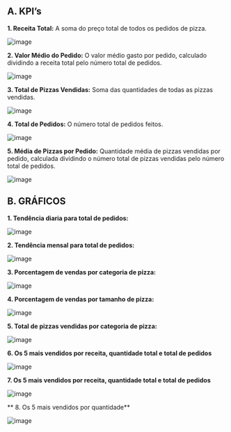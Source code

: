 ## A. KPI’s
**1. Receita Total:**
A soma do preço total de todos os pedidos de pizza.

![image](https://github.com/lagmagalhaes/Vendas-Pizzas-SQL-PBI/assets/166879716/fa5334f6-830a-452d-9981-f119a561a126)



**2. Valor Médio do Pedido:**
O valor médio gasto por pedido, calculado dividindo a receita total pelo número total de pedidos.

![image](https://github.com/lagmagalhaes/Vendas-Pizzas-SQL-PBI/assets/166879716/e722e2c7-1348-4355-ac34-1d75d0ed23f8)


**3. Total de Pizzas Vendidas:**
Soma das quantidades de todas as pizzas vendidas.

![image](https://github.com/lagmagalhaes/Vendas-Pizzas-SQL-PBI/assets/166879716/81d791e3-567f-43c9-b442-da120cf56252)


**4. Total de Pedidos:**
O número total de pedidos feitos.

![image](https://github.com/lagmagalhaes/Vendas-Pizzas-SQL-PBI/assets/166879716/e5e6a350-4618-4838-aec1-a2a1f21fe857)


**5. Média de Pizzas por Pedido:** 
Quantidade média de pizzas vendidas por pedido, calculada dividindo o número 
total de pizzas vendidas pelo número total de pedidos.

![image](https://github.com/lagmagalhaes/Vendas-Pizzas-SQL-PBI/assets/166879716/4bfa860a-2414-4f5a-82c4-d907006b5e20)





## B. GRÁFICOS

**1. Tendência diaria para total de pedidos:**

![image](https://github.com/lagmagalhaes/Vendas-Pizzas-SQL-PBI/assets/166879716/8cddd3bb-4dcd-41ef-8fa6-55839d25c93f)


**2. Tendência mensal para total de pedidos:**

![image](https://github.com/lagmagalhaes/Vendas-Pizzas-SQL-PBI/assets/166879716/4231bb42-6d50-47e1-96f8-f2e0569b72dd)


**3. Porcentagem de vendas por categoria de pizza:**

![image](https://github.com/lagmagalhaes/Vendas-Pizzas-SQL-PBI/assets/166879716/f066cb09-0ca3-4fe9-8216-96b230134a02)


**4. Porcentagem de vendas por tamanho de pizza:**

![image](https://github.com/lagmagalhaes/Vendas-Pizzas-SQL-PBI/assets/166879716/489b8869-26b5-4d49-ab88-f78f9c46354b)




**5. Total de pizzas vendidas por categoria de pizza:**

![image](https://github.com/lagmagalhaes/Vendas-Pizzas-SQL-PBI/assets/166879716/52809f80-17d6-4125-adfa-062c6bf8c1bd)


**6. Os 5 mais vendidos por receita, quantidade total e total de pedidos**

![image](https://github.com/lagmagalhaes/Vendas-Pizzas-SQL-PBI/assets/166879716/e58633dd-ec8e-415c-bcfc-24d6860232ee)



**7. Os 5 mais vendidos por receita, quantidade total e total de pedidos**

![image](https://github.com/lagmagalhaes/Vendas-Pizzas-SQL-PBI/assets/166879716/2acd15fa-5ffd-44c9-aeda-206a76124aed)

** 8. Os 5 mais vendidos por quantidade**

![image](https://github.com/lagmagalhaes/Vendas-Pizzas-SQL-PBI/assets/166879716/c40e1355-723b-4337-a0ab-271695e3320f)




